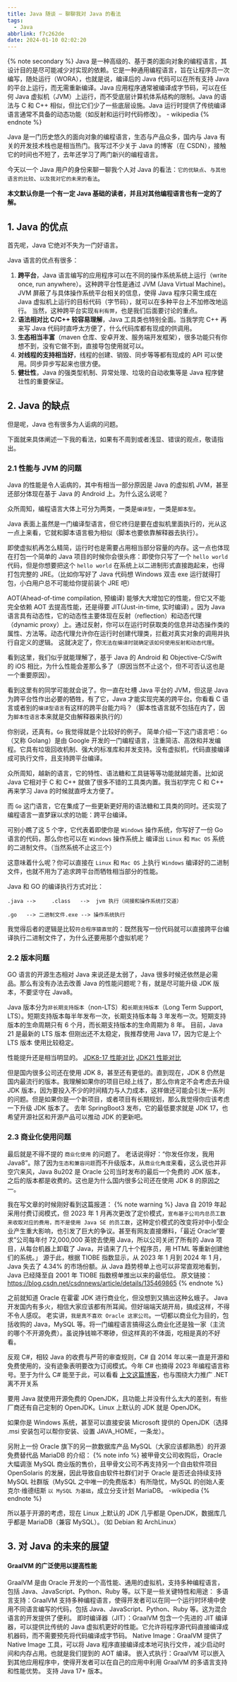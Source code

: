 ```yaml
---
title: Java 随谈 — 聊聊我对 Java 的看法
tags:
  - Java
abbrlink: f7c262de
date: 2024-01-10 02:02:20
---
```


{% note secondary %}
Java 是一种高级的、基于类的面向对象的编程语言，其设计目的是尽可能减少对实现的依赖。它是一种通用编程语言，旨在让程序员一次编写，随处运行（WORA），也就是说，编译后的 Java 代码可以在所有支持 Java 的平台上运行，而无需重新编译。Java 应用程序通常被编译成字节码，可以在任何 Java 虚拟机（JVM）上运行，而不受底层计算机体系结构的限制。Java 的语法与 C 和 C++ 相似，但比它们少了一些底层设施。Java 运行时提供了传统编译语言通常不具备的动态功能（如反射和运行时代码修改）。 - wikipedia
{% endnote %}


Java 是一门历史悠久的面向对象的编程语言，生态与产品众多，国内与 Java 有关的开发技术栈也是相当热门。我写过不少关于 Java 的博客（在 CSDN），接触它的时间也不短了，去年还学习了两门新兴的编程语言。

今天以一个 Java 用户的身份来聊一聊我个人对 Java 的看法：`它的优缺点`、`与其他语言的比较`、`以及我对它的未来的看法`。

**本文默认你是一个有一定 Java 基础的读者，并且对其他编程语言也有一定的了解。**

## 1. Java 的优点

首先呢，Java 它绝对不失为一门好语言。 

Java 语言的优点有很多：

1. **跨平台**，Java 语言编写的应用程序可以在不同的操作系统系统上运行（write once, run anywhere）。这种跨平台性是通过 JVM (Java Virtual Machine)。JVM 屏蔽了与具体操作系统平台相关的信息，使得 Java 程序只需生成在 Java 虚拟机上运行的目标代码（字节码），就可以在多种平台上不加修改地运行。
当然，这种跨平台实现`有利有弊`，也是我们后面要讨论的重点。
2. **语法相对比 C/C++ 较容易理解**，Java 工具类也特别全面。当我学完 C++ 再来写 Java 代码时直呼太方便了，什么代码库都有现成的供调用。
3. **生态相当丰富**（maven 仓库、安卓开发、服务端开发框架），很多功能只有你想不到，没有它做不到，直接导包使用就可以。
4. **对线程的支持相当好**，线程的创建、销毁、同步等等都有现成的 API 可以使用。同步异步写起来也很方便。
5. **健壮性**，Java 的强类型机制、异常处理、垃圾的自动收集等是 Java 程序健壮性的重要保证。

## 2. Java 的缺点

但是呢，Java 也有很多为人诟病的问题。 

下面就来具体阐述一下我的看法，如果有不周到或者浅显、错误的观点，敬请指出。 

### 2.1 性能与 JVM 的问题
Java 的性能是令人诟病的，其中有相当一部分原因是 Java 的虚拟机 JVM，甚至还部分体现在基于 Java 的 Android 上。为什么这么说呢？ 

众所周知，编程语言大体上可分为两类，一类是`编译型`，一类是`脚本型`。

Java 表面上虽然是一门编译型语言，但它终归是要在虚拟机里面执行的，光从这一点上来看，它就和脚本语言极为相似（脚本也要依靠解释器去执行）。

即使虚拟机再怎么精简，运行时也是需要占用相当部分容量的内存。这一点也体现在打包一个简单的 Java 项目的时候你会很头疼：即使你只写了一个 `hello world` 代码，但是你想要把这个 `hello world` 在系统上以二进制形式直接跑起来，也得打包完整的 JRE。（比如你写好了 Java 代码想 Windows 双击 exe 运行就得打包，小白用户总不可能给你提前装个 JRE 吧）

AOT(Ahead-of-time compilation, 预编译) 能够大大增加它的性能，但它又不能完全依赖 AOT 去提高性能，还是得要 JIT(Just-in-time, 实时编译) 。因为 Java 语言具有动态性，它的动态性主要体现在反射（reflection）和动态代理（dynamic proxy）上。通过反射，你可以在运行时获取类的信息并动态操作类的属性、方法等。动态代理允许你在运行时创建代理类，拦截对真实对象的调用并执行自定义的逻辑。
这就决定了，你`无法在编译时就确定该如何使用反射和动态代理`。

看到这里，我们似乎就能理解了，基于 Java 的 Android 和 Objective-C/Swift 的 iOS 相比，为什么性能会差那么多了（原因当然不止这个，但不可否认这也是一个重要原因）。

看到这里有的同学可能就会说了。你一直在吐槽 Java 平台的 JVM，但这是 Java 为跨平台性作出必要的牺牲，有了它，Java 才能实现完美的跨平台。你看看 C 语言或者别的`编译型语言`有这样的跨平台能力吗？（脚本性语言就不包括在内了，因为`脚本性语言`本来就是交由解释器来执行的） 

你别说，还真有。`Go` 我觉得就是个比较好的例子。
简单介绍一下这门语言吧：`Go`（又称 Golang）是由 Google 开发的一门编程语言，注重简洁、高效和并发编程。它具有垃圾回收机制、强大的标准库和并发支持。没有虚拟机，代码直接编译成可执行文件，且支持跨平台编译。

众所周知，越新的语言，它的特性、语法糖和工具链等等功能就越完善。比如说 Java 它相对于 C 和 C++ 就做了很多不错的工具类内置。我当初学完 C 和 C++ 再来学习 Java 的时候就直呼太方便了。 

而 `Go` 这门语言，它在集成了一些更新更好用的语法糖和工具类的同时。还实现了编程语言一直梦寐以求的功能：跨平台编译。 

可别小瞧了这 5 个字，它代表着即使你是 `Windows` 操作系统，你写好了一份 Go 语言的代码，那么你也可以在 `Windows` 操作系统上 编译出 `Linux` 和 `Mac OS` 系统的二进制文件。（当然系统不止这三个） 

这意味着什么呢？你可以直接在 `Linux` 和 `Mac OS` 上执行 `Windows` 编译好的二进制文件，也就不用为了追求跨平台而牺牲相当部分的性能。 

Java 和 GO 的编译执行方式对比：
```
.java -->     .class   -->  jvm 执行（间接和操作系统打交道） 

.go   --> 二进制文件.exe --> 操作系统执行 
```

我觉得后者的逻辑是比较`符合程序猿直觉`的：既然我写一份代码就可以直接跨平台编译执行二进制文件了，为什么还要用那个虚拟机呢？ 

### 2.2 版本问题
GO 语言的开源生态相对 Java 来说还是太弱了，Java 很多时候还依然是必需品。那么有没有办法去改善 Java 的性能问题呢？有，就是尽可能升级 JDK 版本，不要坚守在 Java8。

Java 版本分为`非长期支持版本`（non-LTS）和`长期支持版本`（Long Term Support, LTS）。短期支持版本每半年发布一次，长期支持版本每 3 年发布一次。短期支持版本的生命周期只有 6 个月，而长期支持版本的生命周期为 8 年。
目前，Java 21 是最新的 LTS 版本 但刚出还不太稳定，我推荐使用 Java 17，因为它是上个 LTS 版本 使用比较稳定。

性能提升还是相当明显的。
[JDK8-17 性能对比](https://kstefanj.github.io/2021/11/24/gc-progress-8-17.html)
[JDK21 性能对比](https://timefold.ai/blog/2023/java-21-performance)

但是国内很多公司还在使用 JDK 8，甚至还有更低的。直到现在，JDK 8 仍然是国内最流行的版本。我理解如果你的项目已经上线了，那么你肯定不会考虑去升级 JDK 版本，因为要投入不少的时间精力与人力成本，这样做还可能会引发一系列的问题。但是如果你是一个新项目，或者项目有长期规划，那么我觉得你应该考虑一下升级 JDK 版本了。
去年 SpringBoot3 发布，它的最低要求就是 JDK 17，也希望开源社区和开源产品可以推动 JDK 的更新吧。


### 2.3 商业化使用问题

最后就是不得不提的 `商业化使用` 的问题了。
老话说得好：“你发任你发，我用 Java8”。除了因为`生态和兼容问题`而不升级版本，从`商业化角度`来看，这么说也并非空穴来风，Java 8u202 是 Oracle 公司当时发布的最后一个免费的 JDK 版本，之后的版本都是收费的。这也是为什么国内很多公司还在使用 JDK 8 的原因之一。

我在写文章的时候刚好看到这篇报道：
{% note warning %}
Java 自 2019 年起采用付费订阅模式，但 2023 年 1 月再次更改了定价模式，`宣布基于公司内总员工数来收取对应的费用，而不是使用 Java SE 的员工数`，这种定价模式的改变将对中小型企业产生重大影响，也引发了巨大的争议。甚至有网友直接爆料，「最近 Oracle“要求”公司每年付 72,000,000 英镑去使用 Java，所以公司关闭了所有的 Java 项目，从每台机器上卸载了 Java，并请来了几十个程序员，用 HTML 等重新创建他们的系统。」
源于此，根据 TIOBE 指数显示，从 2023 年 1 月到 2024 年 1 月，Java 失去了 4.34% 的市场份额。从 Java 趋势榜单上也可以非常直观地看到，Java 已经降至自 2001 年 TIOBE 指数榜单推出以来的最低位。
原文链接：https://blog.csdn.net/csdnnews/article/details/135469865
{% endnote %}

之前就知道 Oracle 在霍霍 JDK 进行商业化，但没想到又搞出这种幺蛾子。
Java 开发国内有多火，相信大家应该都有所耳闻。但好端端天胡开局，搞成这样，不得不令人感叹。
老实讲，`我是真不喜欢 Oracle 这家公司`。一切都以商业化为目的，包括收购的 Java，MySQL 等。将一门编程语言搞得这么商业化还是独一家（主流的哪个不开源免费）。虽说挣钱嘛不寒碜，但这样真的不体面，吃相是真的不好看。

反观 C#，相较 Java 的收费与严苛的审查规则，C# 自 2014 年以来一直是开源和免费使用的，没有迹象表明要改为订阅模式。今年 C# 也摘得 2023 年编程语言称号。至于为什么 C# 能至于此，可以看看 [上文这篇博客](https://blog.csdn.net/csdnnews/article/details/135469865)，也与围绕大力推广 .NET 离不开关系

要用 Java 就使用开源免费的 OpenJDK，且功能上并没有什么太大的差别，有些厂商还有自己定制的 OpenJDK。Linux 上默认的 JDK 就是 OpenJDK。

如果你是 Windows 系统，甚至可以直接安装 Microsoft 提供的 OpenJDK（选择 .msi 安装包可以帮你安装、设置 JAVA_HOME，一条龙）。 

另附上一份 Oracle 旗下的另一款数据库产品 MySQL（大家应该都熟悉）的开源免费替代品 MariaDB 的介绍：
{% note info %}
被甲骨文公司收购后，Oracle 大幅调涨 MySQL 商业版的售价，且甲骨文公司不再支持另一个自由软件项目 OpenSolaris 的发展，因此导致自由软件社群们对于 Oracle 是否还会持续支持 MySQL 社群版（MySQL 之中唯一的免费版本）有所隐忧，MySQL 的创始人麦克尔·维德纽斯 `以 MySQL 为基础`，成立分支计划 MariaDB。  -wikipedia
{% endnote %}

所以基于开源的考虑，现在 Linux 上默认的 JDK 几乎都是 OpenJDK，数据库几乎都是 MariaDB（兼容 MySQL）。（如 Debian 和 ArchLinux）

## 3. 对 Java 的未来的展望

#### GraalVM 的广泛使用以提高性能
GraalVM 是由 Oracle 开发的一个高性能、通用的虚拟机，支持多种编程语言，包括 Java、JavaScript、Python、Ruby 等。以下是一些关键特性和用途：
多语言支持：GraalVM 支持多种编程语言，使得开发者可以在同一个运行时环境中使用不同语言编写的代码，包括 Java、JavaScript、Python、Ruby 等。这为混合语言的开发提供了便利。
即时编译器（JIT）：GraalVM 包含一个先进的 JIT 编译器，可以提供比传统的 Java 虚拟机更好的性能。它允许将程序源代码直接编译成机器码，而不需要预先将代码编译成字节码。
Native Image：GraalVM 提供了 Native Image 工具，可以将 Java 程序直接编译成本地可执行文件，减少启动时间和内存占用。也就是我们提到的 AOT 编译。
嵌入式执行：GraalVM 可以嵌入到其他应用程序中，使得开发者可以在自己的应用中利用 GraalVM 的多语言支持和性能优势。
支持 Java 17+ 版本。
